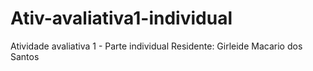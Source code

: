 # Ativ-avaliativa1-individual
Atividade avaliativa 1 - Parte individual
Residente: Girleide Macario dos Santos